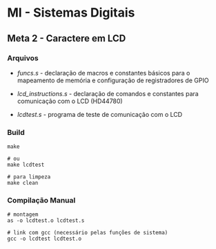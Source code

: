 # MI - Sistemas Digitais
## Meta 2 - Caractere em LCD

### Arquivos

- *funcs.s* - declaração de macros e constantes básicos para o mapeamento de memória e configuração de registradores de GPIO

- *lcd_instructions.s* - declaração de comandos e constantes para comunicação com o LCD (HD44780)

- *lcdtest.s* - programa de teste de comunicação com o LCD

### Build

```console
make

# ou
make lcdtest

# para limpeza
make clean
```

### Compilação Manual

```console
# montagem
as -o lcdtest.o lcdtest.s

# link com gcc (necessário pelas funções de sistema)
gcc -o lcdtest lcdtest.o
```